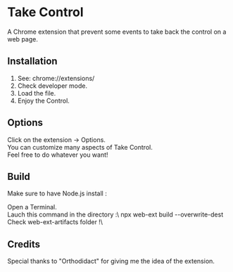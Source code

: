 # Take Control

A Chrome extension that prevent some events to take back the control on a web page.

## Installation

1. See: chrome://extensions/
2. Check developer mode.
3. Load the file.
4. Enjoy the Control.

## Options

Click on the extension -> Options.\
You can customize many aspects of Take Control.\
Feel free to do whatever you want!

## Build

Make sure to have Node.js install :

Open a Terminal.\
Lauch this command in the directory :\ 
npx web-ext build --overwrite-dest\
Check web-ext-artifacts folder !\

## Credits
Special thanks to "Orthodidact" for giving me the idea of the extension.
